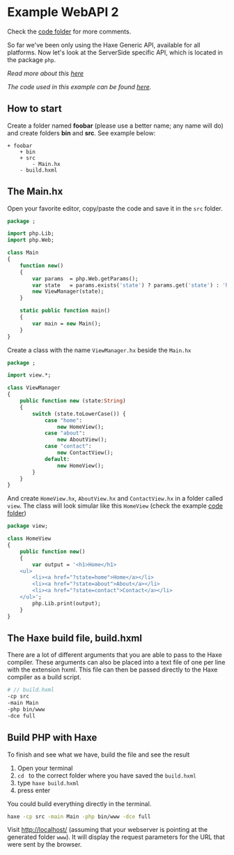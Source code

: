 # Example WebAPI 2

Check the [code folder](https://github.com/MatthijsKamstra/haxephp/tree/master/02web_views/code) for more comments.

So far we've been only using the Haxe Generic API, available for all platforms. Now let's look at the ServerSide specific API, which is located in the package `php`.

_Read more about this [here](about.md)_

_The code used in this example can be found [here](https://github.com/MatthijsKamstra/haxephp/tree/master/02web_views/code)._

## How to start

Create a folder named **foobar** (please use a better name; any name will do) and create folders **bin** and **src**.
See example below:

```
+ foobar
	+ bin
	+ src
		- Main.hx
	- build.hxml
```

## The Main.hx

Open your favorite editor, copy/paste the code and save it in the `src` folder.

```haxe
package ;

import php.Lib;
import php.Web;

class Main
{
	function new()
	{
		var params 	= php.Web.getParams();
		var state 	= params.exists('state') ? params.get('state') : 'home';
		new ViewManager(state);
	}

	static public function main()
	{
		var main = new Main();
	}
}

```

Create a class with the name `ViewManager.hx` beside the `Main.hx`

```haxe
package ;

import view.*;

class ViewManager
{
	public function new (state:String)
	{
		switch (state.toLowerCase()) {
			case "home":
				new HomeView();
			case "about":
				new AboutView();
			case "contact":
				new ContactView();
			default:
				new HomeView();
		}
	}
}
```

And create `HomeView.hx`, `AboutView.hx` and `ContactView.hx` in a folder called `view`.
The class will look simular like this `HomeView` (check the example [code folder](https://github.com/MatthijsKamstra/haxephp/tree/master/02web_views/code))

```haxe
package view;

class HomeView
{
	public function new()
	{
		var output = '<h1>Home</h1>
	<ul>
		<li><a href="?state=home">Home</a></li>
		<li><a href="?state=about">About</a></li>
		<li><a href="?state=contact">Contact</a></li>
	</ul>';
		php.Lib.print(output);
	}
}

```

## The Haxe build file, build.hxml

There are a lot of different arguments that you are able to pass to the Haxe compiler.
These arguments can also be placed into a text file of one per line with the extension hxml. This file can then be passed directly to the Haxe compiler as a build script.

```bash
# // build.hxml
-cp src
-main Main
-php bin/www
-dce full
```

## Build PHP with Haxe

To finish and see what we have, build the file and see the result

1. Open your terminal
2. `cd ` to the correct folder where you have saved the `build.hxml`
3. type `haxe build.hxml`
4. press enter

You could build everything directly in the terminal.

```bash
haxe -cp src -main Main -php bin/www -dce full
```

Visit <http://localhost/> (assuming that your webserver is pointing at the generated folder `www`). It will display the request parameters for the URL that were sent by the browser.

